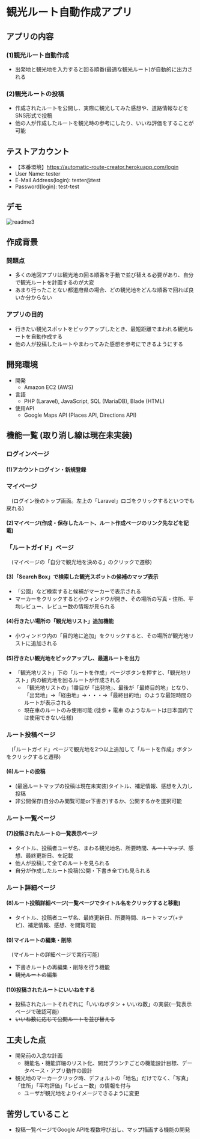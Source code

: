 # 観光ルート自動作成アプリ
## アプリの内容
### (1)観光ルート自動作成
* 出発地と観光地を入力すると回る順番(最適な観光ルート)が自動的に出力される
### (2)観光ルートの投稿
* 作成されたルートを公開し、実際に観光してみた感想や、道路情報などをSNS形式で投稿
* 他の人が作成したルートを観光時の参考にしたり、いいね評価をすることが可能
## テストアカウント
* 【本番環境】https://automatic-route-creator.herokuapp.com/login
* User Name: tester
* E-Mail Address(login): tester@test
* Password(login): test-test
## デモ
<!-- ![github_readme1](https://user-images.githubusercontent.com/106045281/208305429-fa3a3a41-abb6-4e04-98be-f569c192190f.gif) -->
<!-- ![readme2](https://user-images.githubusercontent.com/106045281/210696597-d440cfd2-6e8d-472d-9fe9-96c2d1951298.gif)-->
![readme3](https://user-images.githubusercontent.com/106045281/230727091-09f5ac75-cea0-4d04-ab46-b28284e54d8a.gif)

## 作成背景
### 問題点
* 多くの地図アプリは観光地の回る順番を手動で並び替える必要があり、自分で観光ルートを計画するのが大変
* あまり行ったことない都道府県の場合、どの観光地をどんな順番で回れば良いか分からない

### アプリの目的
* 行きたい観光スポットをピックアップしたとき、最短距離でまわれる観光ルートを自動作成する
* 他の人が投稿したルートやまわってみた感想を参考にできるようにする

## 開発環境
* 開発
    * Amazon EC2 (AWS)
* 言語
    * PHP (Laravel), JavaScript, SQL (MariaDB), Blade (HTML)
* 使用API
    * Google Maps API (Places API, Directions API)

## 機能一覧 (取り消し線は現在未実装)
### ログインページ
#### (1)アカウントログイン・新規登録
### マイページ
　(ログイン後のトップ画面。左上の「Laravel」ロゴをクリックするといつでも戻れる)
#### (2)マイページ(作成・保存したルート、ルート作成ページのリンク先などを記載)
### 「ルートガイド」ページ

　(マイページの「自分で観光地を決める」のクリックで遷移)
#### (3)「Search Box」で検索した観光スポットの候補のマップ表示
* 「公園」など検索すると候補がマーカーで表示される
*  マーカーをクリックすると小ウィンドウが開き、その場所の写真・住所、平均レビュー、レビュー数の情報が見られる
#### (4)行きたい場所の「観光地リスト」追加機能
* 小ウィンドウ内の「目的地に追加」をクリックすると、その場所が観光地リストに追加される
#### (5)行きたい観光地をピックアップし、最適ルートを出力
* 「観光地リスト」下の「ルートを作成」ページボタンを押すと、「観光地リスト」内の観光地を回るルートが作成される
    * 「観光地リストの」1番目が「出発地」、最後が「最終目的地」となり、「出発地」→「経由地」→・・・→「最終目的地」のような最短時間のルートが表示される
    * 現在車のルートのみ使用可能 (徒歩 + 電車 のようなルートは日本国内では使用できない仕様)
### ルート投稿ページ
　(「ルートガイド」ページで観光地を2つ以上追加して「ルートを作成」ボタンをクリックすると遷移)
#### (6)ルートの投稿
* (最適ルートマップの投稿は現在未実装)タイトル、補足情報、感想を入力し投稿
* 非公開保存(自分のみ閲覧可能or下書き)するか、公開するかを選択可能
### ルート一覧ページ
#### (7)投稿されたルートの一覧表示ページ
* タイトル、投稿者ユーザ名、まわる観光地名、所要時間、~~ルートマップ~~、感想、最終更新日、を記載
* 他人が投稿して全てのルートを見られる
* 自分が作成したルート投稿(公開・下書き全て)も見られる
### ルート詳細ページ
#### (8)ルート投稿詳細ページ(一覧ページでタイトル名をクリックすると移動)
* タイトル、投稿者ユーザ名、最終更新日、所要時間、ルートマップ(+ナビ)、補足情報、感想、を閲覧可能
#### (9)マイルートの編集・削除
　(マイルートの詳細ページで実行可能)
* 下書きルートの再編集・削除を行う機能
* ~~観光ルートの編集~~
#### (10)投稿されたルートにいいねをする
* 投稿されたルートそれぞれに「いいねボタン + いいね数」の実装(一覧表示ページで確認可能)
* ~~いいね数に応じて公開ルートを並び替える~~

## 工夫した点
* 開発前の入念な計画
    * 機能名・機能詳細のリスト化、開発ブランチごとの機能設計目標、データベース・アプリ動作の設計
* 観光地のマーカークリック時、デフォルトの「地名」だけでなく、「写真」「住所」「平均評価」「レビュー数」の情報を付与
    * ユーザが観光地をよりイメージできるように変更

## 苦労していること
* 投稿一覧ページでGoogle APIを複数呼び出し、マップ描画する機能の開発
